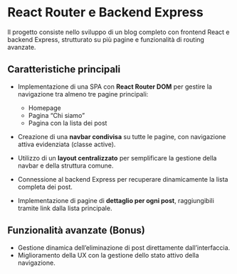 # React Router e Backend Express

Il progetto consiste nello sviluppo di un blog completo con frontend React e backend Express, strutturato su più pagine e funzionalità di routing avanzate.

## Caratteristiche principali

- Implementazione di una SPA con **React Router DOM** per gestire la navigazione tra almeno tre pagine principali: 
  - Homepage
  - Pagina “Chi siamo”
  - Pagina con la lista dei post

- Creazione di una **navbar condivisa** su tutte le pagine, con navigazione attiva evidenziata (classe active).

- Utilizzo di un **layout centralizzato** per semplificare la gestione della navbar e della struttura comune.

- Connessione al backend Express per recuperare dinamicamente la lista completa dei post.

- Implementazione di pagine di **dettaglio per ogni post**, raggiungibili tramite link dalla lista principale.

## Funzionalità avanzate (Bonus)

- Gestione dinamica dell’eliminazione di post direttamente dall’interfaccia.
- Miglioramento della UX con la gestione dello stato attivo della navigazione.
